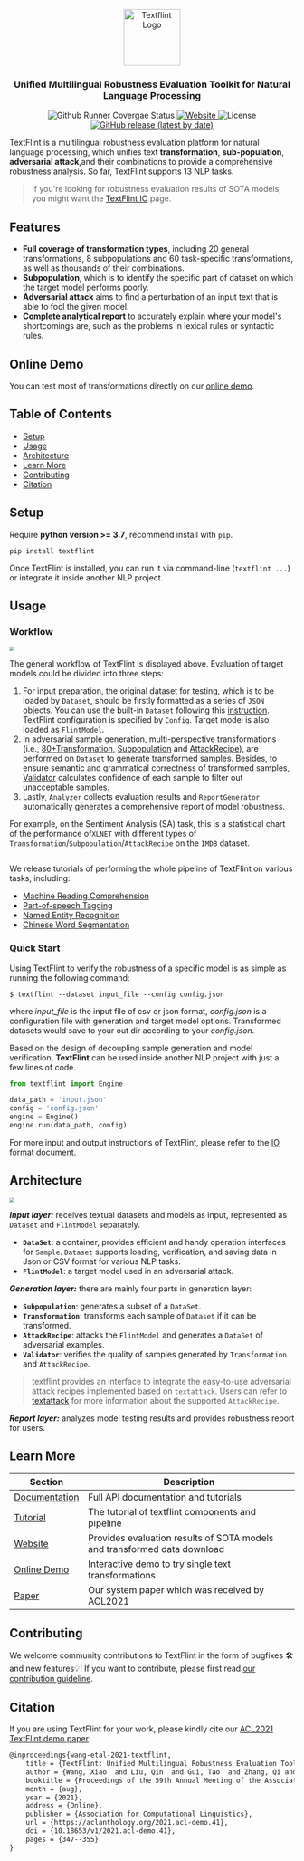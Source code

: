 <p align="center"><img src="images/logo.png" alt="Textflint Logo" height="100"></p>

<h3 align="center">Unified Multilingual Robustness Evaluation Toolkit 
  for Natural Language Processing</h3>
<p align="center">
  <a>
    <img src="https://github.com/textflint/textflint/actions/workflows/python-package.yml/badge.svg" alt="Github Runner Covergae Status">
  </a>

  <a href="https://www.textflint.io/textflint">
  	<img alt="Website" src="https://img.shields.io/website?up_message=online&url=https%3A%2F%2Fwww.textflint.io%2F">
  </a>

  <a>
  	<img alt="License" src="https://img.shields.io/badge/license-GPL%20v3-brightgreen">
  </a>

  <a href="https://badge.fury.io/py/textflint">
  	<img alt="GitHub release (latest by date)" 	src="https://img.shields.io/github/v/release/textflint/textflint?label=release">
  </a>
</p>


TextFlint is a multilingual robustness evaluation platform for natural language processing, which unifies text **transformation**, **sub-population**, **adversarial attack**,and their combinations to provide a comprehensive robustness analysis. So far, TextFlint supports 13 NLP tasks.

> If you're looking for robustness evaluation results of SOTA models, you might want the [TextFlint IO](https://www.textflint.io/textflint) page.

## Features

- **Full coverage of transformation types**, including 20 general transformations, 8 subpopulations and 60 task-specific transformations, as well as thousands of their combinations.
- **Subpopulation**, which is to identify the specific part of dataset on which the target model performs poorly. 
- **Adversarial attack** aims to find a perturbation of an input text that is able to fool the given model.
- **Complete analytical report** to accurately explain where your model's shortcomings are, such as the problems in lexical rules or syntactic rules. 

## Online Demo

You can test most of transformations directly on our [online demo](https://www.textflint.io/tutorials). 

## Table of Contents

- [Setup](#setup)
- [Usage](#usage)
- [Architecture](#Architecture)
- [Learn More](#learn-more)
- [Contributing](#contributing)
- [Citation](#Citation)

## Setup

Require **python version >= 3.7**, recommend install with `pip`.

```shell
pip install textflint
```

Once TextFlint is installed, you can run it via command-line (`textflint ...`) or integrate it inside another NLP project.

## Usage

### Workflow



<img src="images/workflow.png" style="zoom:50%;" />

The general workflow of TextFlint is displayed above. Evaluation of target models could be divided into three steps:

1. For input preparation, the original dataset for testing, which is to be loaded by `Dataset`, should be firstly formatted as a series of `JSON` objects. You can use the built-in `Dataset` following this [instruction](docs/user/components/4_Sample_Dataset.ipynb). TextFlint configuration is specified by `Config`. Target model is also loaded as `FlintModel`.
2. In adversarial sample generation, multi-perspective transformations (i.e., [80+Transformation](docs/user/components/transformation.md), [Subpopulation](docs/user/components/subpopulation.md) and [AttackRecipe](https://github.com/QData/TextAttack)), are performed on `Dataset` to generate transformed samples. Besides, to ensure semantic and grammatical correctness of transformed samples, [Validator](docs/user/components/validator.md) calculates confidence of each sample to filter out unacceptable samples.
3. Lastly, `Analyzer` collects evaluation results and `ReportGenerator` automatically generates a comprehensive report of model robustness. 

For example, on the Sentiment Analysis (SA) task, this is a statistical chart of the performance of`XLNET`  with different types of `Transformation`/`Subpopulation`/`AttackRecipe` on the `IMDB` dataset. 

<img src="images/report.png" alt="" style="zoom:100%" />

We release tutorials of performing the whole pipeline of TextFlint on various tasks, including:

* [Machine Reading Comprehension](docs/user/tutorials/9_MRC.ipynb)
* [Part-of-speech Tagging](docs/user/tutorials/7_BERT%20for%20POS%20tagging.ipynb)
* [Named Entity Recognition](docs/user/tutorials/11_NER.ipynb)
* [Chinese Word Segmentation](docs/user/tutorials/10_CWS.ipynb)

### Quick Start

Using TextFlint to verify the robustness of a specific model is as simple as running the following command:

```shell
$ textflint --dataset input_file --config config.json
```

where *input\_file* is the input file of csv or json format, *config.json* is a configuration file with generation and target model options.  Transformed datasets would save to your out dir according to your *config.json*. 

Based on the design of decoupling sample generation and model verification, **TextFlint** can be used inside another NLP project with just a few lines of code.

```python
from textflint import Engine

data_path = 'input.json'
config = 'config.json'
engine = Engine()
engine.run(data_path, config)
```

For more input and output instructions of TextFlint, please refer to the [IO format  document](docs/user/components/IOFormat.md).

## Architecture

<img src="images/architecture.png" style="zoom:50%;" />

***Input layer:*** receives textual datasets and models as input, represented as `Dataset` and `FlintModel` separately.

- **`DataSet`**: a container, provides efficient and handy operation interfaces for `Sample`. `Dataset` supports loading, verification, and saving data in Json or CSV format for various NLP tasks. 
- **`FlintModel`**: a target model used in an adversarial attack.

 ***Generation layer:***  there are mainly four parts in generation layer:

- **`Subpopulation`**: generates a subset of a `DataSet`. 
- **`Transformation`**: transforms each sample of `Dataset` if it can be transformed. 
- **`AttackRecipe`**: attacks the `FlintModel` and generates a `DataSet` of adversarial examples.
- **`Validator`**: verifies the quality of samples generated by `Transformation` and `AttackRecipe`.

> textflint provides an interface to integrate the easy-to-use adversarial attack recipes implemented based on `textattack`. Users can refer to [textattack](https://github.com/QData/TextAttack) for more information about the supported `AttackRecipe`.

***Report layer:*** analyzes model testing results and provides robustness report for users.

## Learn More

| Section                                                      | Description                                                  |
| ------------------------------------------------------------ | ------------------------------------------------------------ |
| [Documentation](https://textflint.readthedocs.io/)           | Full API documentation and tutorials                         |
| [Tutorial](https://github.com/textflint/textflint/tree/master/docs/user) | The tutorial of textflint components and pipeline            |
| [Website](https://www.textflint.io/textflint)                | Provides evaluation results of SOTA models and transformed data download |
| [Online Demo](https://www.textflint.io/tutorials)            | Interactive demo to try single text transformations          |
| [Paper](https://aclanthology.org/2021.acl-demo.41.pdf) | Our system paper which was received by ACL2021               |

## Contributing

We welcome community contributions to TextFlint in the form of bugfixes 🛠️ and new features💡!   If you want to contribute, please first read [our contribution guideline](CONTRIBUTING.md).

## Citation

If you are using TextFlint for your work, please kindly cite our [ACL2021 TextFlint demo paper](https://aclanthology.org/2021.acl-demo.41.pdf):

```latex
@inproceedings{wang-etal-2021-textflint,
    title = {TextFlint: Unified Multilingual Robustness Evaluation Toolkit for Natural Language Processing},
    author = {Wang, Xiao  and Liu, Qin  and Gui, Tao  and Zhang, Qi and others},
    booktitle = {Proceedings of the 59th Annual Meeting of the Association for Computational Linguistics and the 11th International Joint Conference on Natural Language Processing: System Demonstrations},
    month = {aug},
    year = {2021},
    address = {Online},
    publisher = {Association for Computational Linguistics},
    url = {https://aclanthology.org/2021.acl-demo.41},
    doi = {10.18653/v1/2021.acl-demo.41},
    pages = {347--355}
}
```
